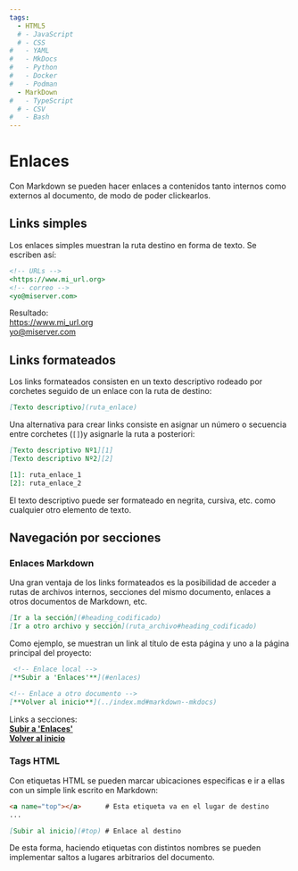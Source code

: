 ```yaml
---
tags:
  - HTML5
  # - JavaScript
  # - CSS
#   - YAML
#   - MkDocs
#   - Python
#   - Docker
#   - Podman
  - MarkDown
#   - TypeScript
  # - CSV
#   - Bash
---
```



# Enlaces


Con Markdown se pueden hacer enlaces a contenidos tanto internos como externos al documento,
de modo de poder clickearlos.

## Links simples

<!-- Los intérpretes de MarkDown incluyen renderizado de links, de modo de poder clickearlos: -->

Los enlaces simples muestran la ruta destino en forma de texto. 
Se escriben así:


<div class="grid" markdown>

```md title="Sintaxis de links"
<!-- URLs -->
<https://www.mi_url.org>
<!-- correo -->
<yo@miserver.com>
```

Resultado:  
<https://www.mi_url.org>  
<yo@miserver.com>

</div>


## Links formateados

Los links formateados consisten en un texto descriptivo rodeado por corchetes seguido de un enlace con la ruta de destino:

```md title="Enlaces formateados"
[Texto descriptivo](ruta_enlace)
```

Una alternativa para crear links consiste en asignar un número o secuencia entre corchetes (`[]`)y asignarle la ruta a posteriori:


```md title="Enlaces formateados"
[Texto descriptivo Nº1][1]
[Texto descriptivo Nº2][2]

[1]: ruta_enlace_1
[2]: ruta_enlace_2
```

El texto descriptivo puede ser formateado en negrita, cursiva, etc.
como cualquier otro elemento de texto. 


## Navegación por secciones

### Enlaces Markdown

Una gran ventaja de los links formateados es la posibilidad 
de acceder a rutas de archivos internos, 
secciones del mismo documento, 
enlaces a otros documentos de Markdown, etc.

```md title="Links a secciones - Formato"
[Ir a la sección](#heading_codificado)
[Ir a otro archivo y sección](ruta_archivo#heading_codificado)
```

Como ejemplo, se muestran un link al título de esta página y uno a la página principal del proyecto:


<div class="grid" markdown>


```md title="Links a secciones - Ejemplos"
 <!-- Enlace local -->
[**Subir a 'Enlaces'**](#enlaces) 

<!-- Enlace a otro documento -->
[**Volver al inicio**](../index.md#markdown--mkdocs) 
```

Links a secciones:  
[**Subir a 'Enlaces'**](#enlaces)   
[**Volver al inicio**](../index.md#markdown--mkdocs) 

</div>


### Tags HTML

Con etiquetas HTML se pueden marcar ubicaciones especificas e ir a ellas con un simple link escrito en Markdown:


```md title="Links a secciones - tags HTML"
<a name="top"></a>      # Esta etiqueta va en el lugar de destino
...

[Subir al inicio](#top) # Enlace al destino
```


De esta forma, haciendo etiquetas con distintos nombres se pueden implementar saltos a lugares arbitrarios del documento.

